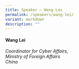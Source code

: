 ```yaml
---
title: Speaker – Wang Lei
permalink: /speakers/wang-lei/
variant: markdown
description: ""
---
```

#### **Wang Lei**

*Coordinator for Cyber Affairs, <br>Ministry of Foreign Affairs<br> China*